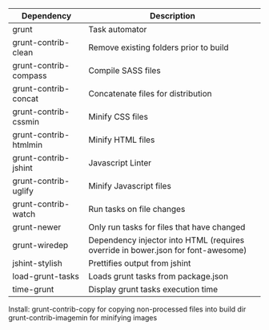 | Dependency | Description |
| ---------- | ----------- |
| grunt | Task automator |
| grunt-contrib-clean | Remove existing folders prior to build |
| grunt-contrib-compass | Compile SASS files |
| grunt-contrib-concat | Concatenate files for distribution |
| grunt-contrib-cssmin | Minify CSS files |
| grunt-contrib-htmlmin | Minify HTML files |
| grunt-contrib-jshint | Javascript Linter |
| grunt-contrib-uglify | Minify Javascript files |
| grunt-contrib-watch | Run tasks on file changes |
| grunt-newer | Only run tasks for files that have changed |
| grunt-wiredep | Dependency injector into HTML (requires override in bower.json for font-awesome) |
| jshint-stylish | Prettifies output from jshint |
| load-grunt-tasks | Loads grunt tasks from package.json |
| time-grunt | Display grunt tasks execution time |

Install:
grunt-contrib-copy for copying non-processed files into build dir
grunt-contrib-imagemin for minifying images